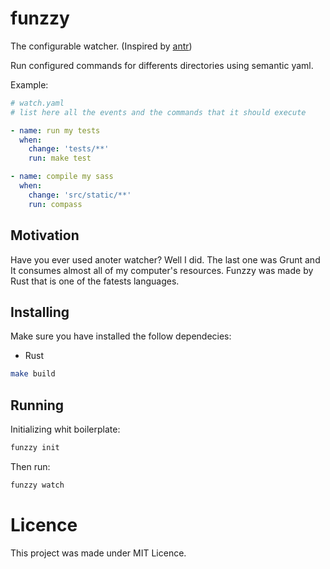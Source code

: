 # funzzy
The configurable watcher. (Inspired by [antr](https://github.com/juanibiapina/antr))

Run configured commands for differents directories using semantic yaml.

Example:
```yaml
# watch.yaml
# list here all the events and the commands that it should execute

- name: run my tests
  when:
    change: 'tests/**'
    run: make test

- name: compile my sass
  when:
    change: 'src/static/**'
    run: compass

```

## Motivation
Have you ever used anoter watcher? Well I did. The last one was Grunt and It consumes almost 
all of my computer's resources. Funzzy was made by Rust that is one of the fatests languages.

## Installing
Make sure you have installed the follow dependecies:
- Rust
```bash
make build
```

## Running
Initializing whit boilerplate:
```bash
funzzy init
```
Then run:
```bash
funzzy watch
```

# Licence
This project was made under MIT Licence.
